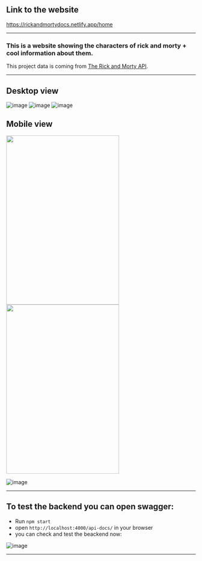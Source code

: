 Link to the website
-
https://rickandmortydocs.netlify.app/home

---

<h3>
This is a website showing the characters of rick and morty + cool information about them. 
</h3>


This project data is coming from [The Rick and Morty API](https://rickandmortyapi.com/).

---

Desktop view
--

![image](https://user-images.githubusercontent.com/34707669/192978065-223af15b-df8f-4997-9000-27e47cd28ec4.png)
![image](https://user-images.githubusercontent.com/34707669/192978501-733c1a83-ef02-4800-b880-1ecd6f183d54.png)
![image](https://user-images.githubusercontent.com/34707669/192978368-d2f8284f-b223-4299-975d-9032e1a50df8.png)


Mobile view
--


<p float="left">
<img src="https://user-images.githubusercontent.com/34707669/192978719-966c9a67-de83-493f-80d6-0a623c9f427a.png" width="300" height="450">
<img src="https://user-images.githubusercontent.com/34707669/192979253-332d2380-5771-40d7-9556-cfba2837417f.png" width="300" height="450">
</p>

![image](https://user-images.githubusercontent.com/34707669/192980245-d12e50e7-76fc-4b6a-8c80-a6d446d37d2c.png)

---

To test the backend you can open swagger:
---

- Run `npm start`
- open `http://localhost:4000/api-docs/` in your browser
- you can check and test the beackend now:

![image](https://user-images.githubusercontent.com/34707669/197481462-9f6dc708-91d9-4ef8-8e30-8e6872039eb0.png)

---





